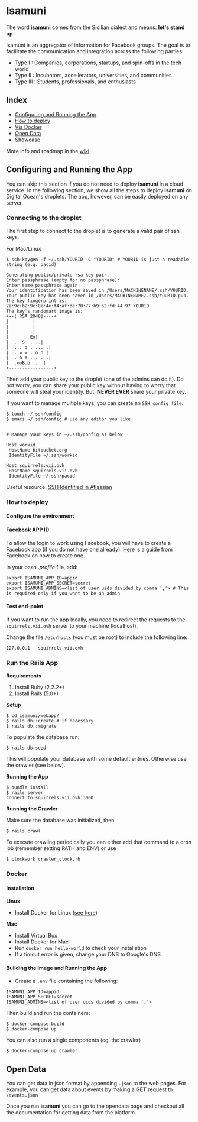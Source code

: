 # Isamuni

The word **isamuni** comes from the Sicilian dialect and means: **let's stand up**.

Isamuni is an aggregator of information for Facebook groups. The goal is to facilitate the communication and integration across the following parties:
* Type I : Companies, corporations, startups, and spin-offs in the tech world
* Type II : Incubators, accellerators, universities, and communities
* Type III : Students, professionals, and enthusiasts

## Index

* [Configuring and Running the App](#configuring-and-running-the-app)
* [How to deploy](#how-to-deploy)
 * [Via Docker](#docker)
* [Open Data](#open-data)
* [Showcase](#showcase)

More info and roadmap in the [wiki](https://github.com/sic2/isamuni/wiki)

## Configuring and Running the App

You can skip this section if you do not need to deploy **isamuni** in a cloud service.
In the following section, we show all the steps to deploy **isamuni** on Digital Ocean's droplets. The app, however, can be easily deployed on any server.

### Connecting to the droplet

The first step to connect to the droplet is to generate a valid pair of ssh keys.

For Mac/Linux
```
$ ssh-keygen -f ~/.ssh/YOURID -C "YOURID" # YOURID is just a readable string (e.g. pacid)

Generating public/private rsa key pair.
Enter passphrase (empty for no passphrase):
Enter same passphrase again:
Your identification has been saved in /Users/MACHINENAME/.ssh/YOURID.
Your public key has been saved in /Users/MACHINENAME/.ssh/YOURID.pub.
The key fingerprint is:
7a:9c:b2:9c:8e:4e:f4:af:de:70:77:b9:52:fd:44:97 YOURID
The key's randomart image is:
+--[ RSA 2048]----+
|         |
|         |
|        .|
|        Eo|
|  .  S  . ..|
|  . . o . ... .|
|  . = = ..o o |
|  . o X ... . .|
|  .ooB.o ..  |
+-----------------+

```

Then add your public key to the droplet (one of the admins can do it). Do not worry, you can share your public key without having to worry that someone will steal your identity. But, **NEVER EVER** share your private key.

If you want to manage multiple keys, you can create an `SSH config file`.

```
$ touch ~/.ssh/config
$ emacs ~/.ssh/config # use any editor you like


# Manage your keys in ~/.ssh/config as below

Host workid
 HostName bitbucket.org
 IdentityFile ~/.ssh/workid

Host squirrels.vii.ovh
 HostName squirrels.vii.ovh
 IdentityFile ~/.ssh/pacid
```


Useful resource: [SSH Identified in Atlassian](https://confluence.atlassian.com/bitbucket/configure-multiple-ssh-identities-for-gitbash-mac-osx-linux-271943168.html)

### How to deploy

#### Configure the environment

#### Facebook APP ID
To allow the login to work using Facebook, you will have to create a Facebook app (if you do not have one already). [Here](https://developers.facebook.com/docs/apps/register) is a guide from Facebook on how to create one.

In your bash *.profile* file, add:

```
export ISAMUNI_APP_ID=appid
export ISAMUNI_APP_SECRET=secret
export ISAMUNI_ADMINS=<list of user uids divided by comma ','> # This is required only if you want to be an admin
```

#### Test end-point
If you want to run the app locally, you need to redirect the requests to the `squirrels.vii.ovh` server to your machine (localhost).

Change the file `/etc/hosts` (you must be root) to include the following line:
```
127.0.0.1	squirrels.vii.ovh
```

### Run the Rails App

**Requirements**

1. Install Ruby (2.2.2+)
2. Install Rails (5.0+)

**Setup**
```
$ cd isamuni/webapp/
$ rails db::create # if necessary
$ rails db::migrate
```

To populate the database run:
```
$ rails db:seed
```
This will populate your database with some default entries. Otherwise use the crawler (see below).

**Running the App**
```
$ bundle install
$ rails server
Connect to squirrels.vii.ovh:3000  
```

**Running the Crawler**

Make sure the database was initialized, then

```
$ rails crawl
```

To execute crawling periodically you can either add that command to a cron job (remember setting PATH and ENV) or use

```
$ clockwork crawler_clock.rb
```

### Docker

#### Installation

**Linux**

- Install Docker for Linux ([see here](https://docs.docker.com/engine/installation/))

**Mac**

- Install Virtual Box
- Install Docker for Mac
- Run `docker run hello-world` to check your installation
 - If a timout error is given, change your DNS to Google's DNS


#### Building the Image and Running the App

- Create a `.env` file containing the following:

```
ISAMUNI_APP_ID=appid
ISAMUNI_APP_SECRET=secret
ISAMUNI_ADMINS=<list of user uids divided by comma ','>
```

Then build and run the containers:
```
$ docker-compose build
$ docker-compose up
```

You can also run a single components (eg. the crawler)
```
$ docker-compose up crawler
```

## Open Data

You can get data in json format by appending `.json` to the web pages. For example, you can get data about events by making a **GET** request to `/events.json`

Once you run **isamuni** you can go to the opendata page and checkout all the documentation for getting data from the platform.
